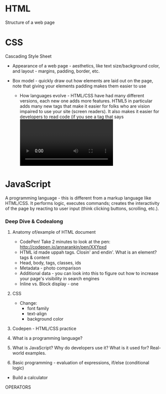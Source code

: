 # HTML
Structure of a web page

# CSS
Cascading Style Sheet
- Appearance of a web page - aesthetics, like text size/background color, and layout - margins, padding, border, etc.

- Box model - quickly draw out how elements are laid out on the page, note that giving your elements padding makes them easier to use

    - How languages evolve - HTML/CSS have had many different versions, each new one adds more features. HTML5 in particular adds many new tags that make it easier for folks who are vision impaired to use your site (screen readers). It also makes it easier for developers to read code (if you see a tag that says <video> you're going to understand what is inside these tags than if it's given the general tag of <div>; CSS3 adds more transitions & options, but we will talk about specifics later.
    
# JavaScript
A programming language - this is different from a markup language like HTML/CSS. It performs logic, executes commands; creates the interactivity of the page by reacting to user input (think clicking buttons, scrolling, etc.).

### Deep Dive & Codealong

1. Anatomy of/example of HTML document
    - CodePen! Take 2 minutes to look at the pen: http://codepen.io/annarankin/pen/XXYpxd
    - HTML id made uppah tags. Closin' and endin'. What is an element? tags & content
    - Head, body, tags, classes, ids
    - Metadata - photo comparison
    - Additional data - you can look into this to figure out how to increase your page's visibility in search engines
    - Inline vs. Block display - one

1. CSS
    - Change:
        - font family
        - text-align
        - background color

1. Codepen - HTML/CSS practice

1. What is a programming language?

1. What is JavaScript? Why do developers use it? What is it used for? Real-world examples.

1. Basic programming - evaluation of expressions, if/else (conditional logic)
- Build a calculator

OPERATORS

